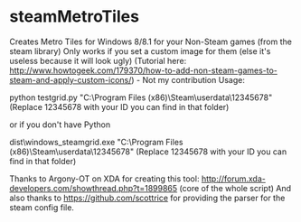 steamMetroTiles
===============
Creates Metro Tiles for Windows 8/8.1 for your Non-Steam games (from the steam library)
Only works if you set a custom image for them (else it's useless because it will look ugly)
(Tutorial here: http://www.howtogeek.com/179370/how-to-add-non-steam-games-to-steam-and-apply-custom-icons/) - Not my contribution
Usage:

python testgrid.py "C:\Program Files (x86)\Steam\userdata\12345678" (Replace 12345678 with your ID you can find in that folder)

or if you don't have Python

dist\windows_steamgrid.exe "C:\Program Files (x86)\Steam\userdata\12345678" (Replace 12345678 with your ID you can find in that folder)

Thanks to Argony-OT on XDA for creating this tool: http://forum.xda-developers.com/showthread.php?t=1899865 (core of the whole script)
And also thanks to https://github.com/scottrice for providing the parser for the steam config file.

